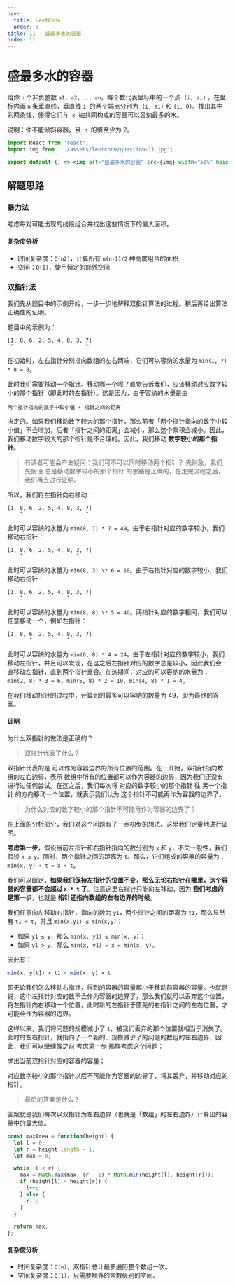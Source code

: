 ```yaml
---
nav:
  title: LeetCode
  order: 3
title: 11 - 盛最多水的容器
order: 11
---
```


# 盛最多水的容器

给你 `n` 个非负整数 `a1`，`a2`，...，`an`，每个数代表坐标中的一个点  `(i, ai)` 。在坐标内画 `n` 条垂直线，垂直线 `i`  的两个端点分别为  `(i, ai)` 和 `(i, 0)`。找出其中的两条线，使得它们与  `x`  轴共同构成的容器可以容纳最多的水。

说明：你不能倾斜容器，且  `n`  的值至少为 2。

```jsx | inline
import React from 'react';
import img from '../assets/leetcode/question-11.jpg';

export default () => <img alt="盛最多水的容器" src={img} width="50%" height="50%" />;
```

## 解题思路

### 暴力法

考虑每对可能出现的线段组合并找出这些情况下的最大面积。

#### 复杂度分析

- 时间复杂度：`O(n2)`，计算所有 `n(n-1)/2` 种高度组合的面积
- 空间：`O(1)`，使用恒定的额外空间

### 双指针法

我们先从题目中的示例开始，一步一步地解释双指针算法的过程。稍后再给出算法正确性的证明。

题目中的示例为：

```plain
[1, 8, 6, 2, 5, 4, 8, 3, 7]
 ^                       ^
```

在初始时，左右指针分别指向数组的左右两端，它们可以容纳的水量为 `min(1, 7) * 8 = 8`。

此时我们需要移动一个指针。移动哪一个呢？直觉告诉我们，应该移动对应数字较小的那个指针（即此时的左指针）。这是因为，由于容纳的水量是由

```
两个指针指向的数字中较小值 ∗ 指针之间的距离
```

决定的。如果我们移动数字较大的那个指针，那么前者「两个指针指向的数字中较小值」不会增加，后者「指针之间的距离」会减小，那么这个乘积会减小。因此，我们移动数字较大的那个指针是不合理的。因此，我们移动 **数字较小的那个指针**。

> 有读者可能会产生疑问：我们可不可以同时移动两个指针？ 先别急，我们先假设 总是移动数字较小的那个指针 的思路是正确的，在走完流程之后，我们再去进行证明。

所以，我们将左指针向右移动：

```plain
[1, 8, 6, 2, 5, 4, 8, 3, 7]
    ^                    ^
```

此时可以容纳的水量为 `min(8, 7) * 7 = 49`。由于右指针对应的数字较小，我们移动右指针：

```plain
[1, 8, 6, 2, 5, 4, 8, 3, 7]
    ^                 ^
```

此时可以容纳的水量为 `min(8, 3) \* 6 = 18`。由于右指针对应的数字较小，我们移动右指针：

```plain
[1, 8, 6, 2, 5, 4, 8, 3, 7]
    ^              ^
```

此时可以容纳的水量为 `min(8, 8) \* 5 = 40`。两指针对应的数字相同，我们可以任意移动一个，例如左指针：

```plain
[1, 8, 6, 2, 5, 4, 8, 3, 7]
       ^           ^
```

此时可以容纳的水量为 `min(6, 8) * 4 = 24`。由于左指针对应的数字较小，我们移动左指针，并且可以发现，在这之后左指针对应的数字总是较小，因此我们会一直移动左指针，直到两个指针重合。在这期间，对应的可以容纳的水量为：`min(2, 8) * 3 = 6`，`min(5, 8) * 2 = 10`，`min(4, 8) * 1 = 4`。

在我们移动指针的过程中，计算到的最多可以容纳的数量为 49，即为最终的答案。

#### 证明

为什么双指针的做法是正确的？

> 双指针代表了什么？

双指针代表的是 可以作为容器边界的所有位置的范围。在一开始，双指针指向数组的左右边界，表示 数组中所有的位置都可以作为容器的边界，因为我们还没有进行过任何尝试。在这之后，我们每次将 对应的数字较小的那个指针 往 另一个指针 的方向移动一个位置，就表示我们认为 这个指针不可能再作为容器的边界了。

> 为什么对应的数字较小的那个指针不可能再作为容器的边界了？

在上面的分析部分，我们对这个问题有了一点初步的想法。这里我们定量地进行证明。

**考虑第一步**，假设当前左指针和右指针指向的数分别为 `x` 和 `y`，不失一般性，我们假设 `x ≤ y`。同时，两个指针之间的距离为 `t`。那么，它们组成的容器的容量为：`min(x, y) ∗ t = x ∗ t`。

我们可以断定，**如果我们保持左指针的位置不变，那么无论右指针在哪里，这个容器的容量都不会超过 `x * t` 了**。注意这里右指针只能向左移动，因为 **我们考虑的是第一步**，也就是 **指针还指向数组的左右边界的时候**。

我们任意向左移动右指针，指向的数为 `y1`，两个指针之间的距离为 `t1`，那么显然有 `t1 < t`，并且 `min(x,y1) ≤ min(x,y)`：

- 如果 `y1 ≤ y`，那么 `min(x, y1) ≤ min(x, y)`；
- 如果 `y1 > y`，那么 `min(x, y1) = x = min(x, y)`。

因此有：

```js
min(x, y[t]) ∗ t1 < min(x, y) ∗ t
```

即无论我们怎么移动右指针，得到的容器的容量都小于移动前容器的容量。也就是说，这个左指针对应的数不会作为容器的边界了，那么我们就可以丢弃这个位置，将左指针向右移动一个位置，此时新的左指针于原先的右指针之间的左右位置，才可能会作为容器的边界。

这样以来，我们将问题的规模减小了 `1`，被我们丢弃的那个位置就相当于消失了。此时的左右指针，就指向了一个新的、规模减少了的问题的数组的左右边界，因此，我们可以继续像之前 考虑第一步 那样考虑这个问题：

求出当前双指针对应的容器的容量；

对应数字较小的那个指针以后不可能作为容器的边界了，将其丢弃，并移动对应的指针。

> 最后的答案是什么？

答案就是我们每次以双指针为左右边界（也就是「数组」的左右边界）计算出的容量中的最大值。

```js
const maxArea = function(height) {
  let l = 0;
  let r = height.length - 1;
  let max = 0;

  while (l < r) {
    max = Math.max(max, (r - 1) * Math.min(height[l], height[r]));
    if (height[l] < height[r]) {
      l++;
    } else {
      r--;
    }
  }

  return max;
};
```

#### 复杂度分析

- 时间复杂度：`O(n)`，双指针总计最多遍历整个数组一次。
- 空间复杂度：`O(1)`，只需要额外的常数级别的空间。
